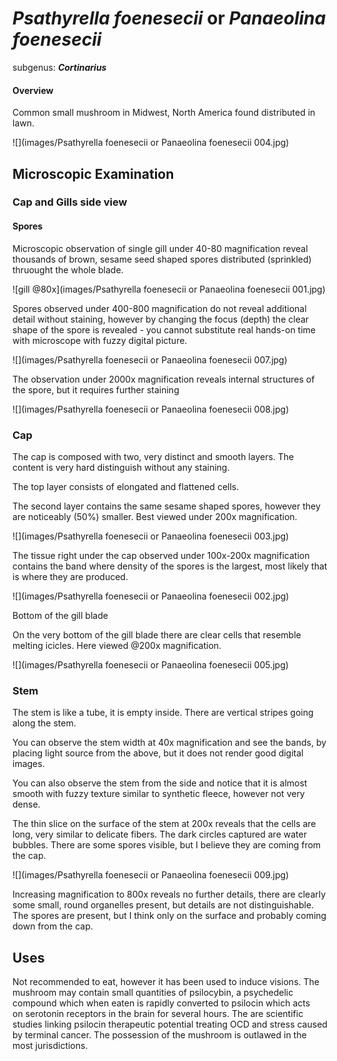 # *Psathyrella foenesecii* or *Panaeolina foenesecii*

subgenus: ***Cortinarius***

#### Overview

Common small mushroom in Midwest, North America found distributed in lawn.

![](images/Psathyrella foenesecii or Panaeolina foenesecii 004.jpg)



## Microscopic Examination

### Cap and Gills side view

#### Spores

Microscopic observation of single gill under 40-80 magnification reveal thousands of brown, sesame seed shaped spores distributed (sprinkled) thruought the whole blade.

![gill @80x](images/Psathyrella foenesecii or Panaeolina foenesecii 001.jpg)



Spores observed under 400-800 magnification do not reveal additional detail without staining, however by changing the focus (depth) the clear shape of the spore is revealed - you cannot substitute real hands-on time with microscope with fuzzy digital picture.

![](images/Psathyrella foenesecii or Panaeolina foenesecii 007.jpg)



The observation under 2000x magnification reveals internal structures of the spore, but it requires further staining

![](images/Psathyrella foenesecii or Panaeolina foenesecii 008.jpg)





### Cap

The cap is composed with two, very distinct and smooth layers. The content is very hard distinguish without any staining.

The top layer consists of elongated and flattened cells.

The second layer contains the same sesame shaped spores, however they are noticeably (50%) smaller. Best viewed under 200x magnification.

![](images/Psathyrella foenesecii or Panaeolina foenesecii 003.jpg)



The tissue right under the cap observed under 100x-200x magnification contains the band where density of the spores is the largest, most likely that is where they are produced.

![](images/Psathyrella foenesecii or Panaeolina foenesecii 002.jpg)



Bottom of the gill blade

On the very bottom of the gill blade there are clear cells that resemble melting icicles. Here viewed @200x magnification.

![](images/Psathyrella foenesecii or Panaeolina foenesecii 005.jpg)



### Stem

The stem is like a tube, it is empty inside. There are vertical stripes going along the stem.

You can observe the stem width at 40x magnification and see the bands, by placing light source from the above, but it does not render good digital images.

You can also observe the stem from the side and notice that it is almost smooth with fuzzy texture similar to synthetic fleece, however not very dense.

The thin slice on the surface of the stem at 200x reveals that the cells are long, very similar to delicate fibers. The dark circles captured are water bubbles. There are some spores visible, but I believe they are coming from the cap. 

![](images/Psathyrella foenesecii or Panaeolina foenesecii 009.jpg)



Increasing magnification to 800x reveals no further details, there are clearly some small, round organelles present, but details are not distinguishable. The spores are present, but I think only on the surface and probably coming down from the cap.



## Uses

Not recommended to eat, however it has been used to induce visions. The mushroom may contain small quantities of psilocybin, a psychedelic compound which when eaten is rapidly converted to psilocin which acts on serotonin receptors in the brain for several hours. The are scientific studies linking psilocin therapeutic potential treating OCD and stress caused by terminal cancer. The possession of the mushroom is outlawed in the most jurisdictions.



